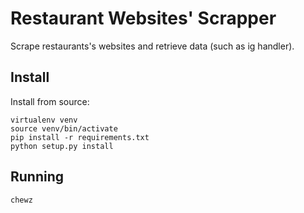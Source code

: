 # Restaurant Websites' Scrapper

Scrape restaurants's websites and retrieve data (such as ig handler).


## Install

Install from source:

```
virtualenv venv
source venv/bin/activate
pip install -r requirements.txt
python setup.py install
```

## Running

```
chewz
```
